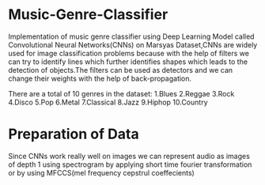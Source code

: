 # Music-Genre-Classifier 

Implementation of music genre classifier using Deep Learning Model called Convolutional Neural Networks(CNNs) on Marsyas Dataset,CNNs are widely used for image classification problems because with the help of filters we can try to identify lines which further identifies shapes which leads to the detection of objects.The filters can be used as detectors and we can change their weights with the help of back-propagation.

There are a total of 10 genres in the dataset:
1.Blues
2.Reggae
3.Rock
4.Disco
5.Pop
6.Metal
7.Classical
8.Jazz
9.Hiphop
10.Country

# Preparation of Data

Since CNNs work really well on images we can represent audio as  images of depth 1 using spectrogram by applying short time fourier transformation or by using MFCCS(mel frequency cepstrul coeffecients)
